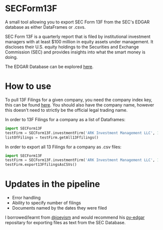 # SECForm13F

A small tool allowing you to export SEC Form 13F from the SEC's EDGAR database as either DataFrames or .csvs.

SEC Form 13F is a quarterly report that is filed by institutional investment managers with at least $100 million in equity assets under management. It discloses their U.S. equity holdings to the Securities and Exchange Commission (SEC) and provides insights into what the smart money is doing.

The EDGAR Database can be explored [here](https://www.sec.gov/edgar/searchedgar/companysearch.html).


# How to use

To pull 13F Filings for a given company, you need the company index key, this can be found [here](https://www.sec.gov/edgar/searchedgar/companysearch.html). You should also have the company name, however this doesn't need to strictly be the official legal trading name.

In order to 13F Filings for a company as a list of Dataframes:

``` python
import SECForm13F
testFirm = SECForm13F.investmentFirm('ARK Investment Management LLC', 1697748)
listOfFilings = testFirm.getAll13Ffilings()
```

In order to export all 13 Filings for a company as .csv files:

``` python
import SECForm13F
testFirm = SECForm13F.investmentFirm('ARK Investment Management LLC', 1697748)
testFirm.export13FfilingsAsCSVs()
```


# Updates in the pipeline
* Error handling
* Ability to specify number of filings
* Documents named by the dates they were filed 


I borrowed/learnt from [@joeyism](https://github.com/joeyism) and would recommend his [py-edgar](https://github.com/joeyism/py-edgar/commits?author=joeyism) repositary for exporting files as text from the SEC Database.
